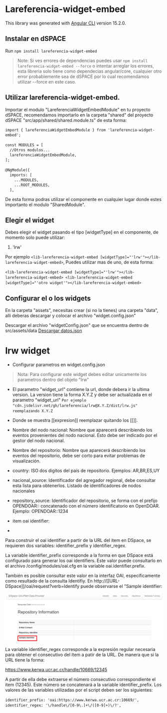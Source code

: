 # Lareferencia-widget-embed

This library was generated with [Angular CLI](https://github.com/angular/angular-cli) version 15.2.0.

## Instalar en dSPACE

Run `npm install lareferencia-widget-embed`
> Note: Si ves errores de dependencias puedes usar `npm install lareferencia-widget-embed --force` o intentar arreglar los errores, esta libreria solo tiene como dependecias angular/core, cualquier otro error probablemente sea de dSPACE por lo cual recomendamos utilizar --force en este caso.

## Utilizar lareferencia-widget-embed.

Importar el modulo "LareferenciaWidgetEmbedModule" en tu proyecto dSPACE, recomendamos importarlo en la carpeta "shared" del proyecto dSPACE 
"src/app/shared/shared.module.ts" de esta forma:

```
import { lareferenciaWidgetEmbedModule } from 'lareferencia-widget-embed';

const MODULES = [
  //Otros modulos...
  lareferenciaWidgetEmbedModule,
];

@NgModule({
  imports: [
    ...MODULES,
    ...ROOT_MODULES,
  ],
```

De esta forma podras utilizar el componente <lib-lareferencia-widget-embed></lib-lareferencia-widget-embed> en cualquier lugar donde estes importanto el modulo "SharedModule".

## Elegir el widget

Debes elegir el widget pasando el tipo [widgetType] en el componente, de momento solo puede utilizar:
1. 'lrw'

Por ejemplo `<lib-lareferencia-widget-embed [widgetType]="'lrw'"></lib-lareferencia-widget-embed>`, Puedes utilizar mas de uno, de esta forma:

`<lib-lareferencia-widget-embed [widgetType]="'lrw'"></lib-lareferencia-widget-embed>
<lib-lareferencia-widget-embed [widgetType]="'otro widget'"></lib-lareferencia-widget-embed>`

## Configurar el o los widgets

En la carpeta "assets", necesitas crear (si no la tienes) una carpeta "data", alli deberas descargar y colocar el archivo "widget.config.json"

Descargar el archivo "widgetConfig.json" que se encuentra dentro de src/assets/data
[Descargar datos.json]('')


# lrw widget

- Configurar parametros en widget.config.json 
> Nota: Para configurar este widget debes editar unicamente los parametros dentro del objeto "lrw"

- El parametro "widget_url" contiene la url, donde debera ir la ultima version.
La version tiene la forma X.Y.Z y debe ser actualizada en el parametro "widget_url"
`Por ejemplo "cdn.jsdelivr.net/gh/lareferencia/lrw@X.Y.Z/dist/lrw.js" reemplazando X.Y.Z`

- Donde se muestra [[expresion]] reemplazar quitando los [[]].
  
- Nombre del nodo nacional:
Nombre que aparecerá describiendo los eventos provenientes del nodo nacional. Esto debe ser indicado por el gestor del nodo nacional.

- Nombre del repositorio:
Nombre que aparecerá describiendo los eventos del repositorio, debe ser corto para evitar problemas de visualización.

- country:
ISO dos digitos del país de repositorio. Ejemplos: AR,BR,ES,UY

- nacional_source:
Identificador del agregador regional, debe consultar esta lista para obtenerlos. Listado de identificadores de nodos nacionales

- repository_source:
Identificador del repositorio, se forma con el prefijo OPENDOAR:: concatenado con el número identificatorio en OpenDOAR. Ejemplo: OPENDOAR::1234

- item oai identifier:
- 
Para construir el oai identifier a partir de la URL del item en DSpace, se requieren dos variables: identifier_prefix y identifier_regex.

La variable identifier_prefix corresponde a la forma en que DSpace está configurado para generar los oai identifiers. Este valor puede consultarlo en el archivo /config/modules/oai.cfg en la variable oai.identifier.prefix.

También es posible consultar este valor en la interfaz OAI, específicamente como resultado de la consulta Identifiy. En http://[[URL-DSpace]]/oai/request?verb=Identify puede observarse el "Sample identifier:

![Alt text](image-2.png)

La variable identifier_regex corresponde a la expresión regular necesaria para obtener el consecutivo del ítem a patir de la URL. De manera que si la URL tiene la forma:

https://www.kerwa.ucr.ac.cr/handle/10669/12345

A partir de ella debe extraerse el número consecutivo correspondiente el item (12345). Este número se concatenará a la variable identifier_prefix. Los valores de las variables utilizadas por el script deben ser los siguientes:

`identifier_prefix: 'oai:https://www.kerwa.ucr.ac.cr:10669/',
identifier_regex: '\/handle\/[0-9\.]+\/([0-9]+)\/?',`